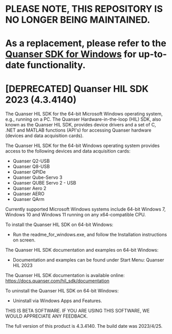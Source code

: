 # PLEASE NOTE, THIS REPOSITORY IS NO LONGER BEING MAINTAINED. 

# As a replacement, please refer to the [Quanser SDK for Windows](https://github.com/quanser/quanser_sdk_win64) for up-to-date functionality. 


# [DEPRECATED] Quanser HIL SDK 2023 (4.3.4140)
The Quanser HIL SDK for the 64-bit Microsoft Windows operating system, e.g., running on a PC. The Quanser Hardware-in-the-loop (HIL) SDK, also known as the Quanser HIL SDK, provides device drivers and a set of C, .NET and MATLAB functions (API's) for accessing Quanser hardware (devices and data acquisition cards).

The Quanser HIL SDK for the 64-bit Windows operating system provides access to the following devices and data acquisition cards:
- Quanser Q2-USB
- Quanser Q8-USB
- Quanser QPIDe
- Quanser Qube-Servo 3
- Quanser QUBE Servo 2 - USB 
- Quanser Aero 2 
- Quanser AERO
- Quanser QArm

Currently supported Microsoft Windows systems include 64-bit Windows 7, Windows 10 and Windows 11 running on any x64-compatible CPU.

To install the Quanser HIL SDK on 64-bit Windows:
- Run the readme_for_windows.exe, and follow the Installation instructions on screen.

The Quanser HIL SDK documentation and examples on 64-bit Windows:
- Documentation and examples can be found under Start Menu: Quanser HIL 2023

The Quanser HIL SDK documentation is available online: 
https://docs.quanser.com/hil_sdk/documentation

To uninstall the Quanser HIL SDK on 64-bit Windows:
- Uninstall via Windows Apps and Features.

THIS IS BETA SOFTWARE. IF YOU ARE USING THIS SOFTWARE, WE WOULD APPRECIATE ANY FEEDBACK.

The full version of this product is 4.3.4140. The build date was 2023/4/25.
